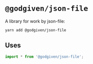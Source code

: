 # `@godgiven/json-file`

A library for work by json-file:

```bash
yarn add @godgiven/json-file
```

## Uses

```typescript
import * from '@godgiven/json-file';
```

